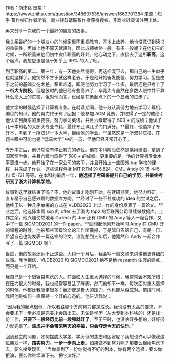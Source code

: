 作者：胡津铭
链接：https://www.zhihu.com/question/348607535/answer/1663701384
来源：知乎
著作权归作者所有。商业转载请联系作者获得授权，非商业转载请注明出处。



再来分享一次我的一个最好的朋友的故事。

我关系最好的一个朋友小的时候家里不重视教育，基本上放养，他也没意识到读书的重要性，再加上也不算天赋超群，因此成绩始终一般。有多一般呢？在他初三的时候，一所职高来他们初中宣传职高的好处。他心动之下，直接去了这所**职高**。这个起点，我想应该是低于知乎上 99% 的人了吧。

到了职高的第二、第三年，有一天他突然觉得，再这样混下去，那自己的一生似乎也就这样了。他突然不甘于就这样老去。于是他开始奋发图强、努力学习。但是由于之前的基础实在太差，积重难返，即便他努力学习了一年多，最后还是只考上了一所**大专院校**。但是彼时的他已经有些高兴了，毕竟大专虽然在多数人眼中并不算什么高大上的院校，但对他而言，已经是在低起点下的一个显著的进步了。

他大学的时候选择了计算机专业。在就读期间，他十分认真努力地去学习计算机、编程的知识。他的努力终于有了回报：他参加 ACM 竞赛，并取得了一定的成绩；他认识到英语的重要性，努力学习英语，并且六级取得了 500 + 的成绩；他读了几十本知名的大部头专业书籍，最终专业课几乎门门满分。**最终，他选择了专升本，考到了一所双非一本大学，继续他的学业。**虽然这是一所双非院校，在题主眼中可能也是 “低端大学” 中的一员，但他已经非常开心了。

专升本之后，他仍然没有停止努力的步伐。他在本科阶段依然是乘风破浪，拿到了国家奖学金，并且六级也取得了 580 + 的成绩。更重要的是，他的计算机专业水平更进一步。他开始了在一家公司的实习，并且开始上一些国外 top 学校的课程，并完成了作业。这些课程包括 MIT RTM 的 6.824，CMU Andy 的 15-445 和 15-721 等等。在本科的最后一年，**他选择了考研来提升自己的学历，并最终考研到了浙大计算机学院。**

故事到这里就结束了吗？不，他的故事才刚刚开始。在读研期间，他努力科研，一直专精于自己感兴趣的数据库方向。**经过了一些不甚成功的 idea 的尝试之后，他终于以一种几乎单挑的方式在 VLDB2020 上以一作的身份发表了一篇论文。毕业之后，他选择拿着 ssp 的 offer 去了国内 top2 的互联网公司继续做数据库。工作之余，他兴趣使然地与 GaTech 的 Joy 还有 CMU 的 Andy 等人一起合作，又中了一篇 SIGMOD2021 的一作 paper。**回想起他刚开始学习 Andy 在 CMU 开的课程的时候，他被那些顶级论文的工作所震撼，于是暗自告诉自己，有朝一日，希望自己也能发表一篇这样的论文。谁能想到三年后，他竟然和 Andy 一起合作写了一篇 SIGMOD 呢？

当然，他的故事还远不止这些。大约一个月后，我会写一篇文章来讲讲他更详细的故事。我也相信，VLDB2020 和 SIGMOD2021 绝不是他 research 生涯的终点，而只是一个开始。

我自己是一个很容易焦虑的人。在面临人生重大选择的时候，我常常会不知所措；在压力很大的时候，我也经常容易乱了阵脚。然而他却不一样，每次面对重大选择的时候，他都比我淡定很多；而即使是极大的压力，他也能从容应对。前段时间，我问他是如何一直保持一个好的心态的。他告诉我说：

“因为我的起点很低，所以我往哪个方向努力都是成长。我也没有太高的要求，不会要求下一步必须是完美才会踏出去。无论是学历（从大专到本科啥的）还是找一份工作，**只要下一段经历比前一段强就好了**。至于平时，也没啥好多想的，好好努力就完事了。**焦虑并不会带来明天的幸福，只会夺走今天的快乐**。”

回到题主的问题，如何摆脱大学差、学历低的焦虑和困窘呢？我想也许可以像我这位朋友一样，**踏实努力，一步一步向上走**。如果做不到努力呢？那要么继续焦虑下去，要么接受现实。“当你拿到了一份你觉得不好的剧本，你有两个选择：要么你拒演，要么你继续演下去、把它演好。”